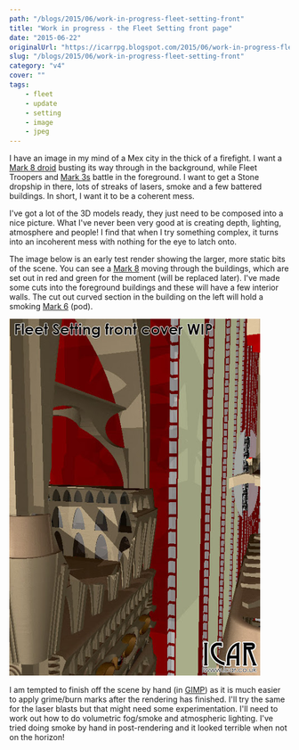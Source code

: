 ```yaml
---
path: "/blogs/2015/06/work-in-progress-fleet-setting-front"
title: "Work in progress - the Fleet Setting front page"
date: "2015-06-22"
originalUrl: "https://icarrpg.blogspot.com/2015/06/work-in-progress-fleet-setting-front.html"
slug: "/blogs/2015/06/work-in-progress-fleet-setting-front"
category: "v4"
cover: ""
tags:
    - fleet
    - update
    - setting
    - image
    - jpeg
---
```

I have an image in my mind of a Mex city in the thick of a firefight. I want a [Mark 8 droid](../2015-05-05-quite-unexpected-surprise-droid-mk8) busting its way through in the background, while Fleet Troopers and [Mark 3s](../2014-12-17-never-leave-well-enough-alone) battle in the foreground. I want to get a Stone dropship in there, lots of streaks of lasers, smoke and a few battered buildings. In short, I want it to be a coherent mess.  

I've got a lot of the 3D models ready, they just need to be composed into a nice picture. What I've never been very good at is creating depth, lighting, atmosphere and people! I find that when I try something complex, it turns into an incoherent mess with nothing for the eye to latch onto.   

The image below is an early test render showing the larger, more static bits of the scene. You can see a [Mark 8](../2015-05-05-quite-unexpected-surprise-droid-mk8) moving through the buildings, which are set out in red and green for the moment (will be replaced later). I've made some cuts into the foreground buildings and these will have a few interior walls. The cut out curved section in the building on the left will hold a smoking [Mark 6](../2015-01-06-droid-mk-6-pod-complete) (pod).  

![A rough render of the Fleet Setting front page; A Mark 8 prises between the narrow vertical streets of a Mex city.](./images/fleet-cover-wip.jpg)

I am tempted to finish off the scene by hand (in [GIMP](http://www.gimp.org/)) as it is much easier to apply grime/burn marks after the rendering has finished. I'll try the same for the laser blasts but that might need some experimentation. I'll need to work out how to do volumetric fog/smoke and atmospheric lighting. I've tried doing smoke by hand in post-rendering and it looked terrible when not on the horizon!